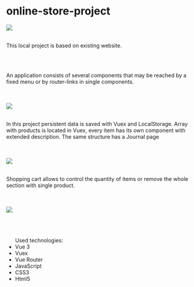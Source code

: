 # online-store-project

<img src="https://i.postimg.cc/xCKBJBw2/HomePage.png">
<br></br>
<p>This local project is based on existing website.</p>
<br></br>
<p>An application consists of several components that may be reached by a fixed menu or by router-links in single components. 
</p>
<br></br>
<img src="https://i.postimg.cc/QVLVnJKJ/InfoPage.png">
<br></br>
<p>In this project persistent data is saved with Vuex and LocalStorage. Array with products is located in Vuex, every item has its own component with extended description. The same structure has a Journal page</p>
<br></br>
<img src="https://i.postimg.cc/qBcVFd6H/Screenshot-2022-08-13-at-14-08-47.png">
<br></br>
<p>Shopping cart allows to control the quantity of items or remove the whole section with single product.</p>
<br></br>
<img src="https://i.postimg.cc/MKkyL7SL/Basket-Page.png">
<br></br>
<The application contains animation and an adaptive layout>
<br></br>
<ul>Used technologies:
<li>Vue 3</li>
<li>Vuex</li>
<li>Vue Router</li>
<li>JavaScript</li>
<li>CSS3</li>
<li>Html5</li>
</ul>
